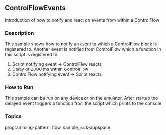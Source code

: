 ## ControlFlowEvents

Introduction of how to notify and react on events from within a ControlFlow

### Description

This sample shows how to notify an event to which a ControlFlow block is
registered to. Another event is notified from ControlFlow which a function in
this script is registered to.
1. Script notifying event -> ControlFlow reacts
2. Delay of 2000 ms within ControlFlow
3. ControlFlow notifying event -> Script reacts

### How to Run

This sample can be run on any device or on the emulator. After startup the delayed
event triggers a function from the script which prints to the console

### Topics

programming-pattern, flow, sample, sick-appspace